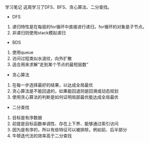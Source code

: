 学习笔记
这周学习了DFS、BFS、贪心算法、二分查找。
- DFS
1. 递归特性是在每层的for循环中直接进行递归，for循环的对象是子节点。
2. 非递归则使用stack模拟递归

- BDS
1. 使用queue
2. 访问过程类似水波纹，向外扩散
3. 适合用来求解“走到某个节点的最短层数”

- 贪心算法
1. 在每一步选择最好的结果，以达成全局最优
2. 贪心算法是不能回退的，如果能回退则是回溯或动态规划
3. 使用贪心算法的判断是如何证明局部最优能达成全局最优

- 二分查找
1. 目标是有序数据
2. 前提是目标函数单调性、存在上下界、能够通过索引访问 
3. 因为是有序的，所以有些特征可以被排除，例如前、后半部分
4. 牛顿迭代法的效率高于二分查找

